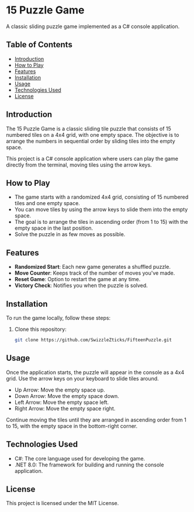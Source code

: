 # 15 Puzzle Game

A classic sliding puzzle game implemented as a C# console application.

## Table of Contents
- [Introduction](#introduction)
- [How to Play](#how-to-play)
- [Features](#features)
- [Installation](#installation)
- [Usage](#usage)
- [Technologies Used](#technologies-used)
- [License](#license)

## Introduction
The 15 Puzzle Game is a classic sliding tile puzzle that consists of 15 numbered tiles on a 4x4 grid, with one empty space. The objective is to arrange the numbers in sequential order by sliding tiles into the empty space.

This project is a C# console application where users can play the game directly from the terminal, moving tiles using the arrow keys.

## How to Play
- The game starts with a randomized 4x4 grid, consisting of 15 numbered tiles and one empty space.
- You can move tiles by using the arrow keys to slide them into the empty space.
- The goal is to arrange the tiles in ascending order (from 1 to 15) with the empty space in the last position.
- Solve the puzzle in as few moves as possible.

## Features
- **Randomized Start**: Each new game generates a shuffled puzzle.
- **Move Counter**: Keeps track of the number of moves you've made.
- **Reset Game**: Option to restart the game at any time.
- **Victory Check**: Notifies you when the puzzle is solved.

## Installation
To run the game locally, follow these steps:

1. Clone this repository:

   ```bash
   git clone https://github.com/SwizzleZticks/FifteenPuzzle.git

## Usage
Once the application starts, the puzzle will appear in the console as a 4x4 grid.
Use the arrow keys on your keyboard to slide tiles around.
  - Up Arrow: Move the empty space up.
  - Down Arrow: Move the empty space down.
  - Left Arrow: Move the empty space left.
  - Right Arrow: Move the empty space right.

Continue moving the tiles until they are arranged in ascending order from 1 to 15, with the empty space in the bottom-right corner.

## Technologies Used
- C#: The core language used for developing the game.
- .NET 8.0: The framework for building and running the console application.

## License
This project is licensed under the MIT License.
